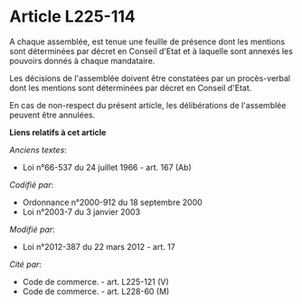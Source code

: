 # Article L225-114

A chaque assemblée, est tenue une feuille de présence dont les mentions sont déterminées par décret en Conseil d'Etat et à
laquelle sont annexés les pouvoirs donnés à chaque mandataire.

Les décisions de l'assemblée doivent être constatées par un procès-verbal dont les mentions sont déterminées par décret en
Conseil d'Etat.

En cas de non-respect du présent article, les délibérations de l'assemblée peuvent être annulées.

**Liens relatifs à cet article**

_Anciens textes_:

  - Loi n°66-537 du 24 juillet 1966 - art. 167 (Ab)

_Codifié par_:

  - Ordonnance n°2000-912 du 18 septembre 2000
  - Loi n°2003-7 du 3 janvier 2003

_Modifié par_:

  - Loi n°2012-387 du 22 mars 2012 - art. 17

_Cité par_:

  - Code de commerce. - art. L225-121 (V)
  - Code de commerce. - art. L228-60 (M)
